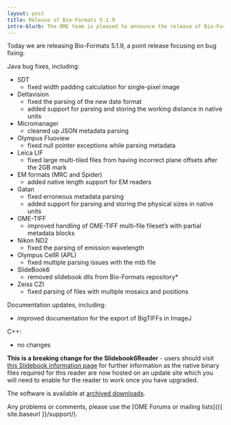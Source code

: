 ```yaml
---
layout: post
title: Release of Bio-Formats 5.1.9
intro-blurb: The OME team is pleased to announce the release of Bio-Formats 5.1.9
---
```

Today we are releasing Bio-Formats 5.1.9, a point release focusing on
bug fixing:

Java bug fixes, including:

-  SDT
     - fixed width padding calculation for single-pixel image
-  Deltavision
     - fixed the parsing of the new date format
     - added support for parsing and storing the working distance in native units
-  Micromanager
     - cleaned up JSON metadata parsing
-  Olympus Fluoview
     - fixed null pointer exceptions while parsing metadata
-  Leica LIF
     - fixed large multi-tiled files from having incorrect plane offsets after the 2GB mark
-  EM formats (MRC and Spider)
     - added native length support for EM readers
-  Gatan
     - fixed erroneous metadata parsing
     - added support for parsing and storing the physical sizes in native units
-  OME-TIFF
     - improved handling of OME-TIFF multi-file fileset’s with partial metadata blocks
-  Nikon ND2
     - fixed the parsing of emission wavelength
-  Olympus CellR (APL)
     - fixed multiple parsing issues with the mtb file
-  SlideBook6
     - removed slidebook dlls from Bio-Formats repository*
-  Zeiss CZI
     - fixed parsing of files with multiple mosaics and positions

Documentation updates, including:

-  improved documentation for the export of BigTIFFs in ImageJ

C++:

-  no changes

**This is a breaking change for the Slidebook6Reader** - users should
visit [this Slidebook information
page](/info/slidebook) for further
information as the native binary files required for this reader are
now hosted on an update site which you will need to enable for the
reader to work once you have upgraded.

The software is available at [archived downloads](https://downloads.openmicroscopy.org/bio-formats/5.1.9).

Any problems or comments, please use the [OME Forums or mailing lists]({{ site.baseurl }}/support/).
